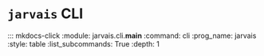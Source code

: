 # `jarvais` CLI

::: mkdocs-click
    :module: jarvais.cli.__main__
    :command: cli
    :prog_name: jarvais
    :style: table
    :list_subcommands: True
    :depth: 1